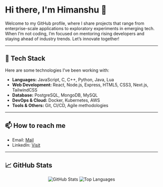 # Hi there, I'm Himanshu 👋

Welcome to my GitHub profile, where I share projects that range from enterprise-scale applications to exploratory experiments in emerging tech. When I’m not coding, I’m focused on mentoring rising developers and staying ahead of industry trends. Let’s innovate together!

---

## 🔧 Tech Stack

Here are some technologies I've been working with:

- **Languages:** JavaScript, C, C++, Python, Java, Lua
- **Web Development:** React, Node.js, Express, HTML5, CSS3, Next.js, TailwindCSS
- **Database:** PostgreSQL, MongoDB, MySQL
- **DevOps & Cloud:** Docker, Kubernetes, AWS
- **Tools & Others:** Git, CI/CD, Agile methodologies

---

## 📫 How to reach me

- Email: [Mail](mailto:himanshushukla71.9@gmail.com)
- LinkedIn: [Visit](https://www.linkedin.com/in/himanshushukla-o5)

---

## 📈 GitHub Stats
<p align="center">
  <img src="https://github-readme-stats.vercel.app/api?username=himanshu-o5&show_icons=true&theme=dracula" alt="GitHub Stats" />
  <img src="https://github-readme-stats.vercel.app/api/top-langs/?username=himanshu-o5&theme=dracula" alt="Top Languages" />
</p>

